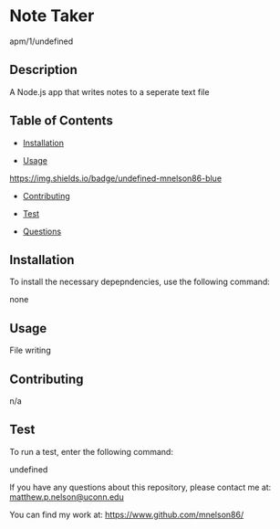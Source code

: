  # Note Taker
  apm/1/undefined

  ## Description

  A Node.js app that writes notes to a seperate text file

  ## Table of Contents
  
  * [Installation](#installation)
  
  * [Usage](#usage)

  https://img.shields.io/badge/undefined-mnelson86-blue

  * [Contributing](#contributing)

  * [Test](#test)

  * [Questions](#questions)

  ## Installation
  To install the necessary depepndencies, use the following command:

  none

  ## Usage

  File writing

  ## Contributing

  n/a

  ## Test
  To run a test, enter the following command:

  undefined

  If you have any questions about this repository, please contact me at:
  matthew.p.nelson@uconn.edu

  You can find my work at:
  https://www.github.com/mnelson86/

